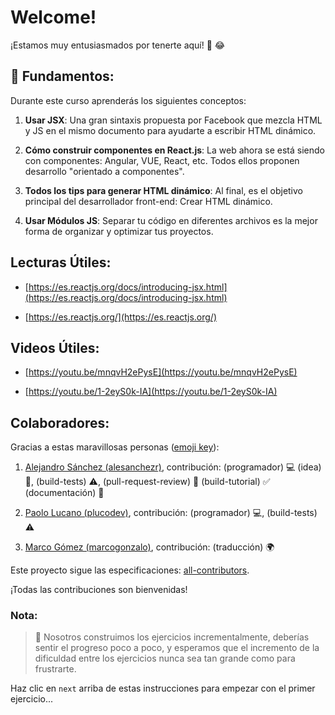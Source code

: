 # Welcome!

¡Estamos muy entusiasmados por tenerte aquí! 🎉 😂

## 💬 Fundamentos:

Durante este curso aprenderás los siguientes conceptos:

1. **Usar JSX**: Una gran sintaxis propuesta por Facebook que mezcla HTML y JS en el mismo documento para ayudarte a escribir HTML dinámico.

2. **Cómo construir componentes en React.js**: La web ahora se está siendo con componentes: Angular, VUE, React, etc. Todos ellos proponen desarrollo "orientado a componentes".  

3. **Todos los tips para generar HTML dinámico**: Al final, es el objetivo principal del desarrollador front-end: Crear HTML dinámico.  

4. **Usar Módulos JS**: Separar tu código en diferentes archivos es la mejor forma de organizar y optimizar tus proyectos.  

## Lecturas Útiles:

+ [https://es.reactjs.org/docs/introducing-jsx.html](https://es.reactjs.org/docs/introducing-jsx.html)

+ [https://es.reactjs.org/](https://es.reactjs.org/) 

## Videos Útiles:

+ [https://youtu.be/mnqvH2ePysE](https://youtu.be/mnqvH2ePysE)

+ [https://youtu.be/1-2eyS0k-IA](https://youtu.be/1-2eyS0k-IA)

## Colaboradores:

Gracias a estas maravillosas personas ([emoji key](https://github.com/kentcdodds/all-contributors#emoji-key)):

1. [Alejandro Sánchez (alesanchezr)](https://github.com/alesanchezr), contribución: (programador) :computer: (idea) 🤔, (build-tests) :warning:, (pull-request-review) :eyes: (build-tutorial) :white_check_mark: (documentación) :book:

2. [Paolo Lucano (plucodev)](https://github.com/plucodev), contribución: (programador) :computer:, (build-tests) :warning:

3. [Marco Gómez (marcogonzalo)](https://github.com/marcogonzalo), contribución: (traducción) :earth_africa:

Este proyecto sigue las especificaciones: [all-contributors](https://github.com/kentcdodds/all-contributors). 

¡Todas las contribuciones son bienvenidas!

### Nota:
> 🔹 Nosotros construimos los ejercicios incrementalmente, deberías sentir el progreso poco a poco, y esperamos que el incremento de la dificuldad entre los ejercicios nunca sea tan grande como para frustrarte.

Haz clic en `next` arriba de estas instrucciones para empezar con el primer ejercicio...
